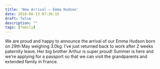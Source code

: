 ```yaml
---
title: 'New Arrival – Emma Hudson'
date: 2018-06-13 07:36:15
draft: false
description: ""
tags: [family]
---
```


We are proud and happy to announce the arrival of our Emma Hudson born on 29th May weighing 3.0kg. I’ve just returned back to work after 2 weeks paternity leave. Her big brother Arthur is super proud! Summer is here and we're applying for a passport so that we can visit the grandparents and extended family in France.